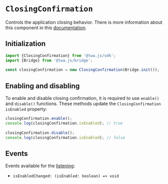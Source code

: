 # `ClosingConfirmation`

Controls the application closing behavior. There is more
information about this component in this
[documentation](../../../features/closing-behavior).

## Initialization

```typescript  
import {ClosingConfirmation} from '@twa.js/sdk';  
import {Bridge} from '@twa.js/bridge';  
  
const closingConfirmation = new ClosingConfirmation(Bridge.init());  
```

## Enabling and disabling

To enable and disable closing confirmation, it is required to use `enable()`
and `disable()` functions. These methods update the `ClosingConfirmation` 
`isEnabled` property:

```typescript  
closingConfirmation.enable();  
console.log(closingConfirmation.isEnabled); // true  
  
closingConfirmation.disable();  
console.log(closingConfirmation.isEnabled); // false  
```  

## Events

Events available for the [listening](../about#events):

- `isEnabledChanged: (isEnabled: boolean) => void`
